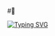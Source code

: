 #👾

[![Typing SVG](https://readme-typing-svg.demolab.com/?lines=Just+love+coding&center=true&vCenter=true)](https://git.io/typing-svg)
